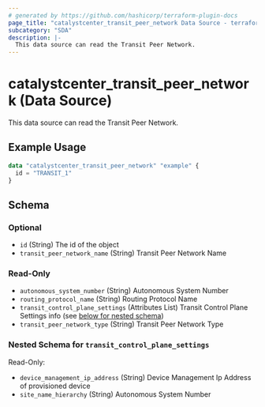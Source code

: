 ```yaml
---
# generated by https://github.com/hashicorp/terraform-plugin-docs
page_title: "catalystcenter_transit_peer_network Data Source - terraform-provider-catalystcenter"
subcategory: "SDA"
description: |-
  This data source can read the Transit Peer Network.
---
```


# catalystcenter_transit_peer_network (Data Source)

This data source can read the Transit Peer Network.

## Example Usage

```terraform
data "catalystcenter_transit_peer_network" "example" {
  id = "TRANSIT_1"
}
```

<!-- schema generated by tfplugindocs -->
## Schema

### Optional

- `id` (String) The id of the object
- `transit_peer_network_name` (String) Transit Peer Network Name

### Read-Only

- `autonomous_system_number` (String) Autonomous System Number
- `routing_protocol_name` (String) Routing Protocol Name
- `transit_control_plane_settings` (Attributes List) Transit Control Plane Settings info (see [below for nested schema](#nestedatt--transit_control_plane_settings))
- `transit_peer_network_type` (String) Transit Peer Network Type

<a id="nestedatt--transit_control_plane_settings"></a>
### Nested Schema for `transit_control_plane_settings`

Read-Only:

- `device_management_ip_address` (String) Device Management Ip Address of provisioned device
- `site_name_hierarchy` (String) Autonomous System Number
